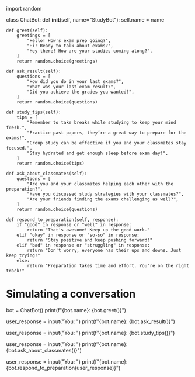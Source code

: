 import random

class ChatBot:
    def __init__(self, name="StudyBot"):
        self.name = name

    def greet(self):
        greetings = [
            "Hello! How's exam prep going?",
            "Hi! Ready to talk about exams?",
            "Hey there! How are your studies coming along?",
        ]
        return random.choice(greetings)

    def ask_result(self):
        questions = [
            "How did you do in your last exams?",
            "What was your last exam result?",
            "Did you achieve the grades you wanted?",
        ]
        return random.choice(questions)

    def study_tips(self):
        tips = [
            "Remember to take breaks while studying to keep your mind fresh.",
            "Practice past papers, they’re a great way to prepare for the exams!",
            "Group study can be effective if you and your classmates stay focused.",
            "Stay hydrated and get enough sleep before exam day!",
        ]
        return random.choice(tips)

    def ask_about_classmates(self):
        questions = [
            "Are you and your classmates helping each other with the preparation?",
            "Have you discussed study strategies with your classmates?",
            "Are your friends finding the exams challenging as well?",
        ]
        return random.choice(questions)

    def respond_to_preparation(self, response):
        if "good" in response or "well" in response:
            return "That's awesome! Keep up the good work."
        elif "okay" in response or "so-so" in response:
            return "Stay positive and keep pushing forward!"
        elif "bad" in response or "struggling" in response:
            return "Don't worry, everyone has their ups and downs. Just keep trying!"
        else:
            return "Preparation takes time and effort. You're on the right track!"

# Simulating a conversation
bot = ChatBot()
print(f"{bot.name}: {bot.greet()}")

user_response = input("You: ")
print(f"{bot.name}: {bot.ask_result()}")

user_response = input("You: ")
print(f"{bot.name}: {bot.study_tips()}")

user_response = input("You: ")
print(f"{bot.name}: {bot.ask_about_classmates()}")

user_response = input("You: ")
print(f"{bot.name}: {bot.respond_to_preparation(user_response)}")


